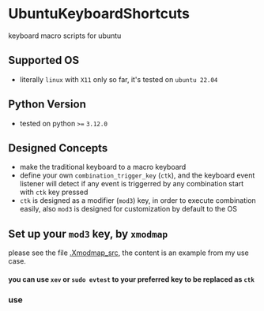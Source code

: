 # UbuntuKeyboardShortcuts

keyboard macro scripts for ubuntu

## Supported OS
- literally `linux` with `X11` only so far, it's tested on `ubuntu 22.04`

## Python Version
- tested on python `>=` `3.12.0`

## Designed Concepts

- make the traditional keyboard to a macro keyboard
- define your own `combination_trigger_key` (`ctk`), and the keyboard event listener will detect if any event is triggerred by any combination start with `ctk` key pressed
- `ctk` is designed as a modifier (`mod3`) key, in order to execute combination easily, also `mod3` is designed for customization by default to the OS 

## Set up your `mod3` key, by `xmodmap`

please see the file [.Xmodmap_src](.Xmodmap_src), the content is an example from my use case.

#### you can use `xev` or `sudo evtest` to your preferred key to be replaced as `ctk`

### use 






